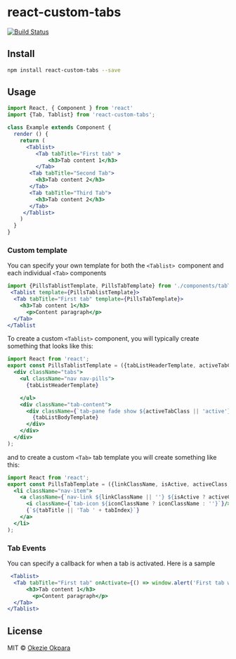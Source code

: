 react-custom-tabs
=================

[![Build Status](https://travis-ci.org/okezieokpara/react-custom-tabs.svg?branch=master)](https://travis-ci.org/okezieokpara/react-custom-tabs)

Install
-------

~~~~~~~~~~~~~~~~~~~~~~~~~~~~~~~~~~~~~~~~~~~~~~~~~~~~~~~~~~~~~~~~~~~~~~~~~~~ bash
npm install react-custom-tabs --save 
~~~~~~~~~~~~~~~~~~~~~~~~~~~~~~~~~~~~~~~~~~~~~~~~~~~~~~~~~~~~~~~~~~~~~~~~~~~~~~~~

Usage
-----

~~~~~~~~~~~~~~~~~~~~~~~~~~~~~~~~~~~~~~~~~~~~~~~~~~~~~~~~~~~~~~~~~~~~~~~~~~~~ jsx
import React, { Component } from 'react'
import {Tab, Tablist} from 'react-custom-tabs';

class Example extends Component {
  render () {
    return (
      <Tablist>
         <Tab tabTitle="First tab" >
             <h3>Tab content 1</h3>
         </Tab>
       <Tab tabTitle="Second Tab">
         <h3>Tab content 2</h3>
       </Tab>
       <Tab tabTitle="Third Tab">
         <h3>Tab content 2</h3>
       </Tab>
     </Tablist>
    )
  }
}
~~~~~~~~~~~~~~~~~~~~~~~~~~~~~~~~~~~~~~~~~~~~~~~~~~~~~~~~~~~~~~~~~~~~~~~~~~~~~~~~

### Custom template

You can specify your own template for both the `<Tablist> `component and each
individual `<Tab>` components

~~~~~~~~~~~~~~~~~~~~~~~~~~~~~~~~~~~~~~~~~~~~~~~~~~~~~~~~~~~~~~~~~~~~~~~~~~~~ jsx
import {PillsTablistTemplate, PillsTabTemplate} from './components/tabTemplates';
 <Tablist template={PillsTablistTemplate}>
  <Tab tabTitle="First tab" template={PillsTabTemplate}>
    <h3>Tab content 1</h3>
      <p>Content paragraph</p>
  </Tab>
</Tablist
~~~~~~~~~~~~~~~~~~~~~~~~~~~~~~~~~~~~~~~~~~~~~~~~~~~~~~~~~~~~~~~~~~~~~~~~~~~~~~~~

To create a custom `<Tablist>` component, you will typically create something
that looks like this:

~~~~~~~~~~~~~~~~~~~~~~~~~~~~~~~~~~~~~~~~~~~~~~~~~~~~~~~~~~~~~~~~~~~~~~~~~~~~ jsx
import React from 'react';
export const PillsTablistTemplate = ({tabListHeaderTemplate, activeTabClass, tabListBodyTemplate}) => (
  <div className="tabs">
    <ul className="nav nav-pills">
      {tabListHeaderTemplate}

    </ul>
    <div className="tab-content">
      <div className={`tab-pane fade show ${activeTabClass || 'active'}`}>
        {tabListBodyTemplate}
      </div>
    </div>
  </div>
);

~~~~~~~~~~~~~~~~~~~~~~~~~~~~~~~~~~~~~~~~~~~~~~~~~~~~~~~~~~~~~~~~~~~~~~~~~~~~~~~~

and to create a custom `<Tab>` tab template you will create something like this:

~~~~~~~~~~~~~~~~~~~~~~~~~~~~~~~~~~~~~~~~~~~~~~~~~~~~~~~~~~~~~~~~~~~~~~~~~~~~ jsx
import React from 'react';
export const PillsTabTemplate = ({linkClassName, isActive, activeClass, tabTitle, tabIndex, onClick, iconClassName}) => (
  <li className="nav-item">
    <a className={`nav-link ${linkClassName || ''} ${isActive ? activeClass || 'active' : ''}`} role="tab" aria-controls={`${tabTitle || 'Tab ' + tabIndex}`} aria-expanded={isActive} aria-selected={isActive} onClick={onClick} href={null} style={{cursor: 'pointer'}}>
      <i className={`tab-icon ${iconClassName ? iconClassName : ''}`}/>
      {`${tabTitle || 'Tab ' + tabIndex}`}
    </a>
  </li>
);
~~~~~~~~~~~~~~~~~~~~~~~~~~~~~~~~~~~~~~~~~~~~~~~~~~~~~~~~~~~~~~~~~~~~~~~~~~~~~~~~

### Tab Events

You can specify a callback for when a tab is activated. Here is a sample

~~~~~~~~~~~~~~~~~~~~~~~~~~~~~~~~~~~~~~~~~~~~~~~~~~~~~~~~~~~~~~~~~~~~~~~~~~~~ jsx
 <Tablist>
  <Tab tabTitle="First tab" onActivate={() => window.alert('First tab was activated')}>
      <h3>Tab content 1</h3>
        <p>Content paragraph</p>
  </Tab>
</Tablist>
~~~~~~~~~~~~~~~~~~~~~~~~~~~~~~~~~~~~~~~~~~~~~~~~~~~~~~~~~~~~~~~~~~~~~~~~~~~~~~~~

License
-------

MIT © [Okezie Okpara](https://github.com/okezieokpra)
